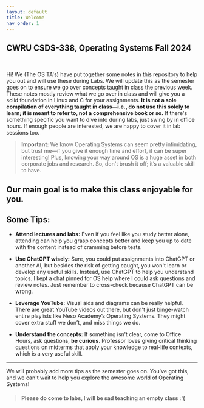 ```yaml
---
layout: default
title: Welcome
nav_order: 1
---
```


## CWRU CSDS-338, Operating Systems Fall 2024
<br>

Hi! We (The OS TA's) have put together some notes in this repository to help you out and will use these during Labs. We will update this as the semester goes on to ensure we go over concepts taught in class the previous week. These notes mostly review what we go over in class and will give you a solid foundation in Linux and C for your assignments. **It is not a sole compilation of everything taught in class—i.e., do not use this solely to learn; it is meant to refer to, not a comprehensive book or so.** If there's something specific you want to dive into during labs, just swing by in office hours. If enough people are interested, we are happy to cover it in lab sessions too.

> **Important:**
> We know Operating Systems can seem pretty intimidating, but trust me—if you give it enough time and effort, it can be super interesting! Plus, knowing your way around OS is a huge asset in both corporate jobs and research. So, don't brush it off; it’s a valuable skill to have.

Our main goal is to make this class enjoyable for you. 
---

## Some Tips:

- **Attend lectures and labs:** Even if you feel like you study better alone, attending can help you grasp concepts better and keep you up to date with the content instead of cramming before tests.
  
- **Use ChatGPT wisely:** Sure, you could put assignments into ChatGPT or another AI, but besides the risk of getting caught, you won't learn or develop any useful skills. Instead, use ChatGPT to help you understand topics. I kept a chat pinned for OS help where I could ask questions and review notes. Just remember to cross-check because ChatGPT can be wrong.
  
- **Leverage YouTube:** Visual aids and diagrams can be really helpful. There are great YouTube videos out there, but don't just binge-watch entire playlists like Neso Academy’s Operating Systems. They might cover extra stuff we don’t, and miss things we do.
  
- **Understand the concepts:** If something isn’t clear, come to Office Hours, ask questions, **be curious**. Professor loves giving critical thinking questions on midterms that apply your knowledge to real-life contexts, which is a very useful skill.

---

We will probably add more tips as the semester goes on. You've got this, and we can't wait to help you explore the awesome world of Operating Systems!

> #### Please do come to labs, I will be sad teaching an empty class :'(
